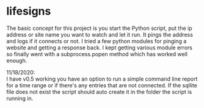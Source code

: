 # lifesigns
The basic concept for this project is you start the Python script, put the ip address or site name you want to watch and let it run.  It pings the address and logs if it connects or not.  I tried a few python modules for pinging a website and getting a response back.  I kept getting various module errors so finally went with a subprocess.popen method which has worked well enough.

11/18/2020:  
I have v0.5 working you have an option to run a simple command line report for a time range or if there's any entries that are not connected.  If the sqllite file does not exist the script should auto create it in the folder the script is running in.


